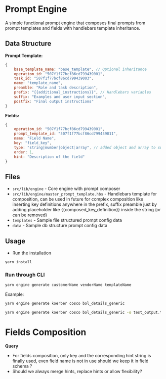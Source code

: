 # Prompt Engine

A simple functional prompt engine that composes final prompts from prompt templates and fields with handlebars template inheritance.


## Data Structure

**Prompt Template:**
```javascript
{
    base_template_name: "base_template", // Optional inheritance
    operation_id: "507f1f77bcf86cd799439001",
    task_id: "507f1f77bcf86cd799439003",
    name: "template_name",
    preamble: "Role and task description",
    prefix: "{{additional_instructions}}", // Handlebars variables
    suffix: "Examples and user input section",
    postfix: "Final output instructions"
}
```

**Fields:**
```javascript
{
    operation_id: "507f1f77bcf86cd799439001",
    prompt_template_id: "507f1f77bcf86cd799439011",
    name: "Field Name",
    key: "field_key",
    type: "string|number|object|array", // added object and array to support nested structure
    order: 1,
    hint: "Description of the field"
}
```

## Files

- `src/lib/engine` - Core engine with prompt composer
- `src/lib/engine/master_prompt_template.hbs` - Handlebars template for composition, can be used in future for complex composition like inserting key definitions anywhere in the prefix, suffix preamble just by adding placeholder like {{composed_key_definition}} inside the string
(or can be removed)
- `templates` - Sample file structured prompt config data
-  `data` - Sample db structure prompt config data

## Usage

- Run the installation
```bash
yarn install
```

### Run through CLI
```bash
yarn engine generate customerName vendorName templateName
```

Example: 
```bash
yarn engine generate koerber cosco bol_details_generic
```
```bash
yarn engine generate koerber cosco bol_details_generic -o test_output.txt
```

# Fields Composition
**Query**
- For fields composition, only key and the corresponding hint string is finally used, even field name is not in use should we keep it in field schema ?
- Should we always merge hints, replace hints or allow flexibility?